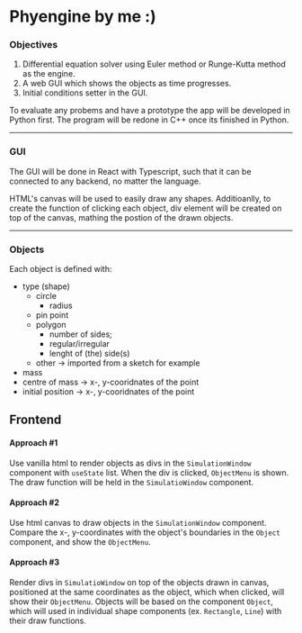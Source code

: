 Phyengine by me :)
===

### Objectives
1. Differential equation solver using Euler method or Runge-Kutta method as the engine.
2. A web GUI which shows the objects as time progresses.
3. Initial conditions setter in the GUI. 


To evaluate any probems and have a prototype the app will be developed in Python first. The program will be redone in C++ once its finished in Python.

---

### GUI
The GUI will be done in React with Typescript, such that it can be connected to any backend, no matter the language.

HTML's canvas will be used to easily draw any shapes. Additioanlly, to create the function of clicking each object, div element will be created on top of the canvas, mathing the postion of the drawn objects. 

---

### Objects
Each object is defined with:
- type (shape)
  - circle
    * radius
  - pin point 
  - polygon
    * number of sides; 
    * regular/irregular
    * lenght of (the) side(s)
  - other -> imported from a sketch for example
- mass
- centre of mass -> x-, y-cooridnates of the point
- initial position -> x-, y-cooridnates of the point

Frontend
---
#### Approach #1
Use vanilla html to render objects as divs in the `SimulationWindow` component with `useState` list. When the div is clicked, `ObjectMenu` is shown. The draw function will be held in the `SimulatioWindow` component. 

#### Approach #2
Use html canvas to draw objects in the `SimulationWindow` component. Compare the x-, y-coordinates with the object's boundaries in the `Object` component, and show the `ObjectMenu`.

#### Approach #3
Render divs in `SimulatioWindow` on top of the objects drawn in canvas, positioned at the same coordinates as the object, which when clicked, will show their `ObjectMenu`. Objects will be based on the component `Object`, which will used in individual shape components (ex. `Rectangle`, `Line`) with their draw functions. 